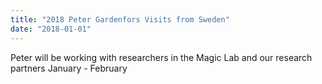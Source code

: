 ```yaml
---
title: "2018 Peter Gardenfors Visits from Sweden"
date: "2018-01-01"
---
```

Peter will be working with researchers in the Magic Lab and our research partners January - February
